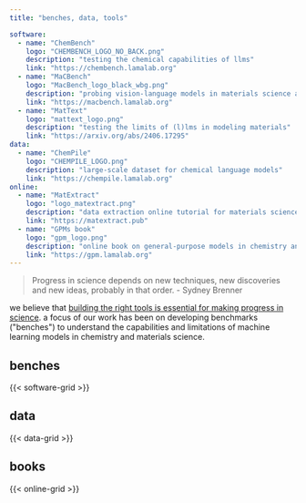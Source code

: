 ```yaml
---
title: "benches, data, tools"

software:
  - name: "ChemBench"
    logo: "CHEMBENCH_LOGO_NO_BACK.png"
    description: "testing the chemical capabilities of llms"
    link: "https://chembench.lamalab.org"
  - name: "MaCBench"
    logo: "MacBench_logo_black_wbg.png"
    description: "probing vision-language models in materials science and chemistry."
    link: "https://macbench.lamalab.org"
  - name: "MatText"
    logo: "mattext_logo.png"
    description: "testing the limits of (l)lms in modeling materials"
    link: "https://arxiv.org/abs/2406.17295"
data:
  - name: "ChemPile"
    logo: "CHEMPILE_LOGO.png"
    description: "large-scale dataset for chemical language models"
    link: "https://chempile.lamalab.org"
online:
  - name: "MatExtract"
    logo: "logo_matextract.png"
    description: "data extraction online tutorial for materials science"
    link: "https://matextract.pub"
  - name: "GPMs book"
    logo: "gpm_logo.png"
    description: "online book on general-purpose models in chemistry and materials science"
    link: "https://gpm.lamalab.org"
---
```


> Progress in science depends on new techniques, new discoveries and new ideas, probably in that order. - Sydney Brenner

we believe that [building the right tools is essential for making progress in science](https://www.science.org/doi/10.1126/science.1232773).
a focus of our work has been on developing benchmarks ("benches") to understand the capabilities and limitations of machine learning models in chemistry and materials science.

## benches

{{< software-grid >}}

## data

{{< data-grid >}}

## books

{{< online-grid >}}

<!-- 
... 

## tools 

...  -->